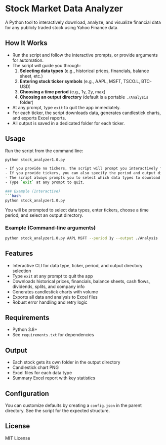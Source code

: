 # Stock Market Data Analyzer

A Python tool to interactively download, analyze, and visualize financial data for any publicly traded stock using Yahoo Finance data.

## How It Works
- Run the script and follow the interactive prompts, or provide arguments for automation.
- The script will guide you through:
  1. **Selecting data types** (e.g., historical prices, financials, balance sheet, etc.)
  2. **Entering stock ticker symbols** (e.g., AAPL, MSFT, TSCO.L, BTC-USD)
  3. **Choosing a time period** (e.g., 1y, 2y, max)
  4. **Choosing an output directory** (default is a portable `./Analysis` folder)
- At any prompt, type `exit` to quit the app immediately.
- For each ticker, the script downloads data, generates candlestick charts, and exports Excel reports.
- All output is saved in a dedicated folder for each ticker.

## Usage
Run the script from the command line:

```bash
python stock_analyzer1.0.py

- If you provide no tickers, the script will prompt you interactively for all required information.
- If you provide tickers, you can also specify the period and output directory as arguments.
- The script always prompts you to select which data types to download at the start.
- Type `exit` at any prompt to quit.

### Example (Interactive)
```bash
python stock_analyzer1.0.py
```
You will be prompted to select data types, enter tickers, choose a time period, and select an output directory.

### Example (Command-line arguments)
```bash
python stock_analyzer1.0.py AAPL MSFT --period 1y --output ./Analysis
```

## Features
- Interactive CLI for data type, ticker, period, and output directory selection
- Type `exit` at any prompt to quit the app
- Downloads historical prices, financials, balance sheets, cash flows, dividends, splits, and company info
- Generates candlestick charts with volume
- Exports all data and analysis to Excel files
- Robust error handling and retry logic

## Requirements
- Python 3.8+
- See `requirements.txt` for dependencies

## Output
- Each stock gets its own folder in the output directory
- Candlestick chart PNG
- Excel files for each data type
- Summary Excel report with key statistics

## Configuration
You can customize defaults by creating a `config.json` in the parent directory. See the script for the expected structure.

## License
MIT License
